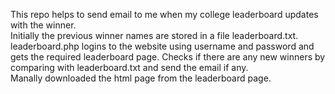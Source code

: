 This repo helps to send email to me when my college leaderboard updates with the winner.<br>
Initially the previous winner names are stored in a file leaderboard.txt.
leaderboard.php logins to the website using username and password and gets the required leaderboard page. Checks if there are any new winners by comparing with leaderboard.txt and send the email if any.<br>
Manally downloaded the html page from the leaderboard page.
